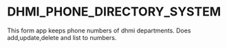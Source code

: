 # DHMI_PHONE_DIRECTORY_SYSTEM
This form app keeps phone numbers of dhmi departments. Does add,update,delete and list to numbers.
